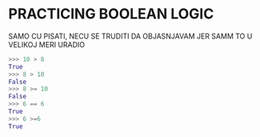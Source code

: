 # PRACTICING BOOLEAN LOGIC

SAMO CU PISATI, NECU SE TRUDITI DA OBJASNJAVAM JER SAMM TO U VELIKOJ MERI URADIO

```py
>>> 10 > 8
True
>>> 8 > 10
False
>>> 8 >= 10
False
>>> 6 == 6
True
>>> 6 >=6
True
```


